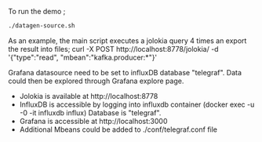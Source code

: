 To run the demo ;
```sh
./datagen-source.sh
```
As an example, the main script executes a jolokia query 4 times an export the result into files;
curl -X POST http://localhost:8778/jolokia/ -d '{"type":"read", "mbean":"kafka.producer:*"}'

Grafana datasource need to be set to influxDB database "telegraf". Data could then be explored through Grafana explore page. 

- Jolokia is available at http://localhost:8778
- InfluxDB is accessible by logging into influxdb container (docker exec -u -0 -it influxdb influx)
  Database is "telegraf".  
- Grafana is accessible at http://localhost:3000 
- Additional Mbeans could be added to ./conf/telegraf.conf file